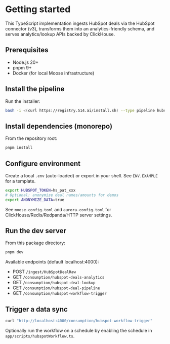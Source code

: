 # Getting started

This TypeScript implementation ingests HubSpot deals via the HubSpot connector (v3), transforms them into an analytics-friendly schema, and serves analytics/lookup APIs backed by ClickHouse.

## Prerequisites
- Node.js 20+
- pnpm 9+
- Docker (for local Moose infrastructure)

## Install the pipeline
Run the installer:

```bash
bash -i <(curl https://registry.514.ai/install.sh) --type pipeline hubspot-to-clickhouse v3 514-labs typescript
```

## Install dependencies (monorepo)
From the repository root:

```bash
pnpm install
```

## Configure environment
Create a local `.env` (auto-loaded) or export in your shell. See `ENV.EXAMPLE` for a template.

```bash
export HUBSPOT_TOKEN=hs_pat_xxx
# Optional: anonymize deal names/amounts for demos
export ANONYMIZE_DATA=true
```

See `moose.config.toml` and `aurora.config.toml` for ClickHouse/Redis/Redpanda/HTTP server settings.

## Run the dev server
From this package directory:

```bash
pnpm dev
```

Available endpoints (default localhost:4000):
- POST `/ingest/HubSpotDealRaw`
- GET `/consumption/hubspot-deals-analytics`
- GET `/consumption/hubspot-deal-lookup`
- GET `/consumption/hubspot-deal-pipeline`
- GET `/consumption/hubspot-workflow-trigger`

## Trigger a data sync
```bash
curl "http://localhost:4000/consumption/hubspot-workflow-trigger"
```

Optionally run the workflow on a schedule by enabling the schedule in `app/scripts/hubspotWorkflow.ts`.
